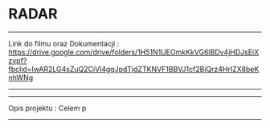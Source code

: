 # RADAR


_______________________________________________________________________________________________________________________________________________
Link do filmu oraz Dokumentacji :
https://drive.google.com/drive/folders/1H51N1UEOmkKkVG6lBDv4jHDJsEiXzypf?fbclid=IwAR2LG4sZuQ2CiVl4gqJpdTjdZTKNVF1BBVJ1cf2BjQrz4HrIZX8beKnhWNg
_______________________________________________________________________________________________________________________________________________

************************************************************************************************************************************************
Opis projektu : 
Celem p

************************************************************************************************************************************************
